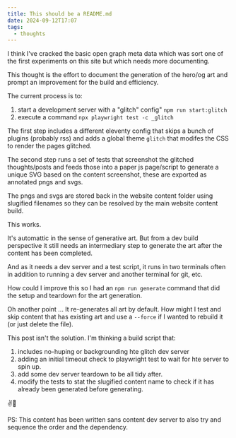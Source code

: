 ```yaml
---
title: This should be a README.md
date: 2024-09-12T17:07
tags:
  - thoughts
---
```


I think I've cracked the basic open graph meta data which was sort one of the first experiments on this site but which needs more documenting.

This thought is the effort to document the generation of the hero/og art and prompt an improvement for the build and efficiency.

The current process is to:

1. start a development server with a "glitch" config" `npm run start:glitch`
2. execute a command `npx playwright test -c _glitch`

The first step includes a different eleventy config that skips a bunch of plugins (probably rss) and adds a global theme `glitch` that modifes the CSS to render the pages glitched.

The second step runs a set of tests that screenshot the glitched thoughts/posts and feeds those into a paper js page/script to generate a unique SVG based on the content screenshot,
these are exported as annotated pngs and svgs.

The pngs and svgs are stored back in the website content folder using slugified filenames so they can be resolved by the main website content build.

This works.

It's automattic in the sense of generative art. But from a dev build perspective it still needs an intermediary step to generate the art after the content has been completed.

And as it needs a dev server and a test script, it runs in two terminals often in addition to running a dev server and another terminal for git, etc.

How could I improve this so I had an `npm run generate` command that did the setup and teardown for the art generation.

Oh another point ... It re-generates all art by default. How might I test and skip content that has existing art and use a `--force` if I wanted to rebuild it (or just delete the file).

This post isn't the solution. I'm thinking a build script that:
1. includes no-huping or backgrounding hte glitch dev server
2. adding an initial timeout check to playwright test to wait for hte server to spin up.
3. add some dev server teardown to be all tidy after.
4. modify the tests to stat the slugified content name to check if it has already been generated before generating.

✌️🤠

PS: This content has been written sans content dev server to also try and sequence the order and the dependency.
